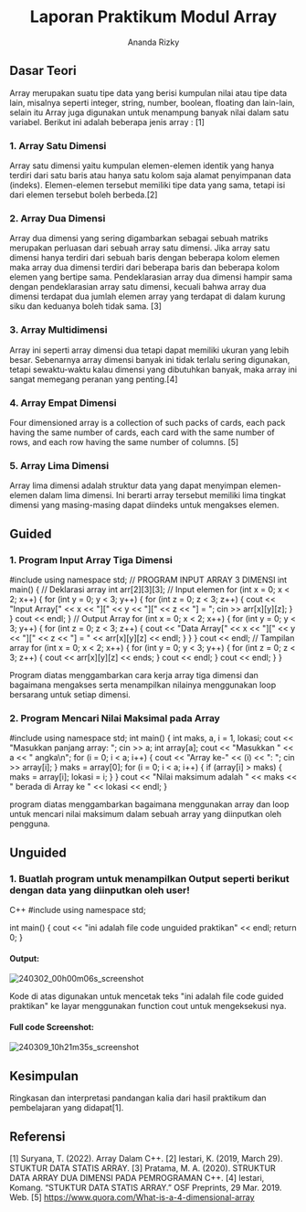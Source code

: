 # <h1 align="center">Laporan Praktikum Modul Array</h1>
<p align="center">Ananda Rizky</p>

## Dasar Teori

Array merupakan suatu tipe data yang berisi kumpulan nilai atau tipe data lain, misalnya seperti integer, string, number, boolean, floating dan lain-lain, selain itu Array juga digunakan untuk menampung banyak nilai dalam satu variabel. Berikut ini adalah beberapa jenis array : [1]

### 1. Array Satu Dimensi

Array satu dimensi yaitu kumpulan elemen-elemen identik yang hanya terdiri dari satu baris atau hanya satu kolom saja alamat penyimpanan data (indeks). Elemen-elemen tersebut memiliki tipe data yang sama, tetapi isi dari elemen tersebut boleh berbeda.[2]

### 2. Array Dua Dimensi

Array dua dimensi yang sering digambarkan sebagai sebuah matriks merupakan perluasan dari sebuah array satu dimensi. Jika array satu dimensi hanya terdiri dari sebuah baris dengan beberapa kolom elemen maka array dua dimensi terdiri dari beberapa baris dan beberapa kolom elemen yang bertipe sama. Pendeklarasian array dua dimensi hampir sama dengan pendeklarasian array satu dimensi, kecuali bahwa array dua dimensi terdapat dua jumlah elemen array yang terdapat di dalam kurung siku dan keduanya boleh tidak sama. [3]   

### 3. Array Multidimensi

Array ini seperti array dimensi dua tetapi dapat memiliki ukuran yang lebih besar. Sebenarnya array dimensi banyak ini tidak terlalu sering digunakan, tetapi sewaktu-waktu kalau dimensi yang dibutuhkan banyak, maka array ini sangat memegang peranan yang penting.[4]

### 4. Array Empat Dimensi

Four dimensioned array is a collection of such packs of cards, each pack having the same number of cards, each card with the same number of rows, and each row having the same number of columns. [5]

### 5. Array Lima Dimensi

Array lima dimensi adalah struktur data yang dapat menyimpan elemen-elemen dalam lima dimensi. Ini berarti array tersebut memiliki lima tingkat dimensi yang masing-masing dapat diindeks untuk mengakses elemen. 

## Guided 

### 1. Program Input Array Tiga Dimensi

#include <iostream>
using namespace std;
// PROGRAM INPUT ARRAY 3 DIMENSI
int main()
{
// Deklarasi array
int arr[2][3][3];
// Input elemen
for (int x = 0; x < 2; x++)
{
for (int y = 0; y < 3; y++)
{
for (int z = 0; z < 3; z++)
{
cout << "Input Array[" << x << "][" << y << "][" << z <<
"] = ";
cin >> arr[x][y][z];
}
}
cout << endl;
}
// Output Array
for (int x = 0; x < 2; x++)
{
for (int y = 0; y < 3; y++)
{
for (int z = 0; z < 3; z++)
{
cout << "Data Array[" << x << "][" << y << "][" << z <<
"] = " << arr[x][y][z] << endl;
}
}
}
cout << endl;
// Tampilan array
for (int x = 0; x < 2; x++)
{
for (int y = 0; y < 3; y++)
{
for (int z = 0; z < 3; z++)
{
cout << arr[x][y][z] << ends;
}
cout << endl;
}
cout << endl;
}
}

Program diatas menggambarkan cara kerja array tiga dimensi dan bagaimana mengakses serta menampilkan nilainya menggunakan loop bersarang untuk setiap dimensi.

### 2. Program Mencari Nilai Maksimal pada Array

#include <iostream>
using namespace std;
int main()
{
int maks, a, i = 1, lokasi;
cout << "Masukkan panjang array: ";
cin >> a;
int array[a];
cout << "Masukkan " << a << " angka\n";
for (i = 0; i < a; i++)
{
cout << "Array ke-" << (i) << ": ";
cin >> array[i];
}
maks = array[0];
for (i = 0; i < a; i++)
{
if (array[i] > maks)
{
maks = array[i];
lokasi = i;
}
}
cout << "Nilai maksimum adalah " << maks << " berada di Array
ke " << lokasi << endl;
}

program diatas menggambarkan bagaimana menggunakan array dan loop untuk mencari nilai maksimum dalam sebuah array yang diinputkan oleh pengguna.

## Unguided 

### 1. Buatlah program untuk menampilkan Output seperti berikut dengan data yang diinputkan oleh user!

C++
#include <iostream>
using namespace std;

int main() {
    cout << "ini adalah file code unguided praktikan" << endl;
    return 0;
}

#### Output:
![240302_00h00m06s_screenshot](https://github.com/suxeno/Struktur-Data-Assignment/assets/111122086/6d1727a8-fb77-4ecf-81ff-5de9386686b7)

Kode di atas digunakan untuk mencetak teks "ini adalah file code guided praktikan" ke layar menggunakan function cout untuk mengeksekusi nya.

#### Full code Screenshot:
![240309_10h21m35s_screenshot](https://github.com/suxeno/Struktur-Data-Assignment/assets/111122086/41e9641c-ad4e-4e50-9ca4-a0215e336b04)


## Kesimpulan
Ringkasan dan interpretasi pandangan kalia dari hasil praktikum dan pembelajaran yang didapat[1].

## Referensi
[1] Suryana, T. (2022). Array Dalam C++.
[2] lestari, K. (2019, March 29). STUKTUR DATA STATIS ARRAY.
[3] Pratama, M. A. (2020). STRUKTUR DATA ARRAY DUA DIMENSI PADA PEMROGRAMAN C++.
[4] lestari, Komang. “STUKTUR DATA STATIS ARRAY.” OSF Preprints, 29 Mar. 2019. Web.
[5] https://www.quora.com/What-is-a-4-dimensional-array 
